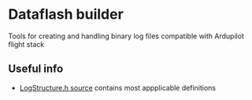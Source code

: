 # Dataflash builder

Tools for creating and handling binary log files compatible with Ardupilot flight stack

## Useful info

- [LogStructure.h source](https://github.com/ArduPilot/ardupilot/blob/master/libraries/AP_Logger/LogStructure.h)
contains most appplicable definitions
